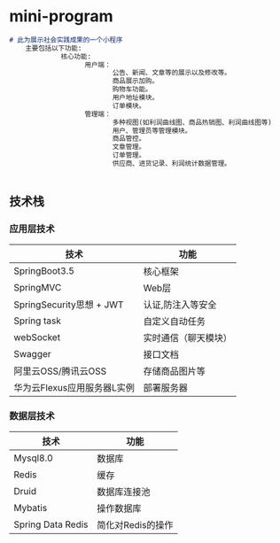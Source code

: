 # mini-program


```markdown
# 此为展示社会实践成果的一个小程序
 	主要包括以下功能:
             核心功能:
                   用户端：
                          公告、新闻、文章等的展示以及修改等。
                          商品展示加购。
                          购物车功能。
                          用户地址模块。
                          订单模块。
                   管理端：
                          多种视图(如利润曲线图、商品热销图、利润曲线图等)
                          用户、管理员等管理模块。
                          商品管控。
                          文章管理。
                          订单管理。
                          供应商、进货记录、利润统计数据管理。
                          
```



## 技术栈

### 应用层技术

| 技术                        | 功能           |
| --------------------------- | -------------- |
| SpringBoot3.5               | 核心框架       |
| SpringMVC                   | Web层          |
| SpringSecurity思想 + JWT        | 认证,防注入等安全       |
| Spring task| 自定义自动任务|
| webSocket| 实时通信（聊天模块）|
| Swagger                     | 接口文档       |
| 阿里云OSS/腾讯云OSS         | 存储商品图片等 |
| 华为云Flexus应用服务器L实例 | 部署服务器     |


### 数据层技术

| 技术              | 功能              |
| ----------------- | ----------------- |
| Mysql8.0          | 数据库            |
| Redis             | 缓存              |
| Druid             | 数据库连接池      |
| Mybatis           | 操作数据库        |
| Spring Data Redis | 简化对Redis的操作 |

